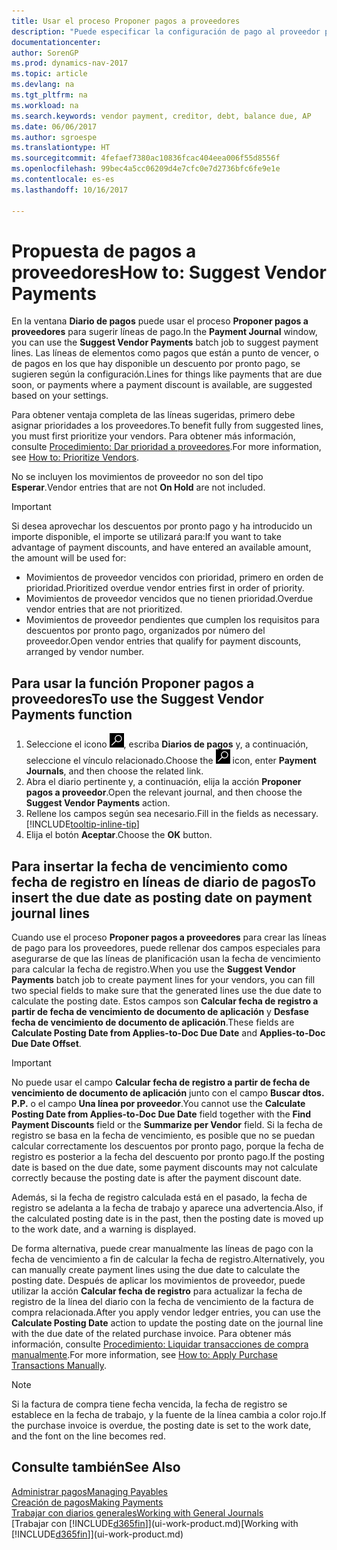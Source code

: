 ```yaml
---
title: Usar el proceso Proponer pagos a proveedores
description: "Puede especificar la configuración de pago al proveedor para obtener sugerencias o propuestas de pagos que están a punto de vencer o en los que hay un descuento."
documentationcenter: 
author: SorenGP
ms.prod: dynamics-nav-2017
ms.topic: article
ms.devlang: na
ms.tgt_pltfrm: na
ms.workload: na
ms.search.keywords: vendor payment, creditor, debt, balance due, AP
ms.date: 06/06/2017
ms.author: sgroespe
ms.translationtype: HT
ms.sourcegitcommit: 4fefaef7380ac10836fcac404eea006f55d8556f
ms.openlocfilehash: 99bec4a5cc06209d4e7cfc0e7d2736bfc6fe9e1e
ms.contentlocale: es-es
ms.lasthandoff: 10/16/2017

---
```

# <a name="how-to-suggest-vendor-payments"></a><span data-ttu-id="b2273-103">Propuesta de pagos a proveedores</span><span class="sxs-lookup"><span data-stu-id="b2273-103">How to: Suggest Vendor Payments</span></span>
<span data-ttu-id="b2273-104">En la ventana **Diario de pagos** puede usar el proceso **Proponer pagos a proveedores** para sugerir líneas de pago.</span><span class="sxs-lookup"><span data-stu-id="b2273-104">In the **Payment Journal** window, you can use the **Suggest Vendor Payments** batch job to suggest payment lines.</span></span> <span data-ttu-id="b2273-105">Las líneas de elementos como pagos que están a punto de vencer, o de pagos en los que hay disponible un descuento por pronto pago, se sugieren según la configuración.</span><span class="sxs-lookup"><span data-stu-id="b2273-105">Lines for things like payments that are due soon, or payments where a payment discount is available, are suggested based on your settings.</span></span>

<span data-ttu-id="b2273-106">Para obtener ventaja completa de las líneas sugeridas, primero debe asignar prioridades a los proveedores.</span><span class="sxs-lookup"><span data-stu-id="b2273-106">To benefit fully from suggested lines, you must first prioritize your vendors.</span></span> <span data-ttu-id="b2273-107">Para obtener más información, consulte [Procedimiento: Dar prioridad a proveedores](purchasing-how-prioritize-vendors.md).</span><span class="sxs-lookup"><span data-stu-id="b2273-107">For more information, see [How to: Prioritize Vendors](purchasing-how-prioritize-vendors.md).</span></span>  

<span data-ttu-id="b2273-108">No se incluyen los movimientos de proveedor no son del tipo **Esperar**.</span><span class="sxs-lookup"><span data-stu-id="b2273-108">Vendor entries that are not **On Hold** are not included.</span></span>  

> [!IMPORTANT]  
>   <span data-ttu-id="b2273-109">Si desea aprovechar los descuentos por pronto pago y ha introducido un importe disponible, el importe se utilizará para:</span><span class="sxs-lookup"><span data-stu-id="b2273-109">If you want to take advantage of payment discounts, and have entered an available amount, the amount will be used for:</span></span>  

* <span data-ttu-id="b2273-110">Movimientos de proveedor vencidos con prioridad, primero en orden de prioridad.</span><span class="sxs-lookup"><span data-stu-id="b2273-110">Prioritized overdue vendor entries first in order of priority.</span></span>  
* <span data-ttu-id="b2273-111">Movimientos de proveedor vencidos que no tienen prioridad.</span><span class="sxs-lookup"><span data-stu-id="b2273-111">Overdue vendor entries that are not prioritized.</span></span>  
* <span data-ttu-id="b2273-112">Movimientos de proveedor pendientes que cumplen los requisitos para descuentos por pronto pago, organizados por número del proveedor.</span><span class="sxs-lookup"><span data-stu-id="b2273-112">Open vendor entries that qualify for payment discounts, arranged by vendor number.</span></span>  

## <a name="to-use-the-suggest-vendor-payments-function"></a><span data-ttu-id="b2273-113">Para usar la función Proponer pagos a proveedores</span><span class="sxs-lookup"><span data-stu-id="b2273-113">To use the Suggest Vendor Payments function</span></span>
1. <span data-ttu-id="b2273-114">Seleccione el icono ![Buscar página o informe](media/ui-search/search_small.png "icono Buscar página o informe"), escriba **Diarios de pagos** y, a continuación, seleccione el vínculo relacionado.</span><span class="sxs-lookup"><span data-stu-id="b2273-114">Choose the ![Search for Page or Report](media/ui-search/search_small.png "Search for Page or Report icon") icon, enter **Payment Journals**, and then choose the related link.</span></span>  
2. <span data-ttu-id="b2273-115">Abra el diario pertinente y, a continuación, elija la acción **Proponer pagos a proveedor**.</span><span class="sxs-lookup"><span data-stu-id="b2273-115">Open the relevant journal, and then choose the **Suggest Vendor Payments** action.</span></span>  
3. <span data-ttu-id="b2273-116">Rellene los campos según sea necesario.</span><span class="sxs-lookup"><span data-stu-id="b2273-116">Fill in the fields as necessary.</span></span> [!INCLUDE[tooltip-inline-tip](includes/tooltip-inline-tip_md.md)]  
4. <span data-ttu-id="b2273-117">Elija el botón **Aceptar**.</span><span class="sxs-lookup"><span data-stu-id="b2273-117">Choose the **OK** button.</span></span>  

## <a name="to-insert-the-due-date-as-posting-date-on-payment-journal-lines"></a><span data-ttu-id="b2273-118">Para insertar la fecha de vencimiento como fecha de registro en líneas de diario de pagos</span><span class="sxs-lookup"><span data-stu-id="b2273-118">To insert the due date as posting date on payment journal lines</span></span>
<span data-ttu-id="b2273-119">Cuando use el proceso **Proponer pagos a proveedores** para crear las líneas de pago para los proveedores, puede rellenar dos campos especiales para asegurarse de que las líneas de planificación usan la fecha de vencimiento para calcular la fecha de registro.</span><span class="sxs-lookup"><span data-stu-id="b2273-119">When you use the **Suggest Vendor Payments** batch job to create payment lines for your vendors, you can fill two special fields to make sure that the generated lines use the due date to calculate the posting date.</span></span> <span data-ttu-id="b2273-120">Estos campos son **Calcular fecha de registro a partir de fecha de vencimiento de documento de aplicación** y **Desfase fecha de vencimiento de documento de aplicación**.</span><span class="sxs-lookup"><span data-stu-id="b2273-120">These fields are **Calculate Posting Date from Applies-to-Doc Due Date** and **Applies-to-Doc Due Date Offset**.</span></span>  

> [!IMPORTANT]  
>   <span data-ttu-id="b2273-121">No puede usar el campo **Calcular fecha de registro a partir de fecha de vencimiento de documento de aplicación** junto con el campo **Buscar dtos. P.P.** o el campo **Una línea por proveedor**.</span><span class="sxs-lookup"><span data-stu-id="b2273-121">You cannot use the **Calculate Posting Date from Applies-to-Doc Due Date** field together with the **Find Payment Discounts** field or the **Summarize per Vendor** field.</span></span> <span data-ttu-id="b2273-122">Si la fecha de registro se basa en la fecha de vencimiento, es posible que no se puedan calcular correctamente los descuentos por pronto pago, porque la fecha de registro es posterior a la fecha del descuento por pronto pago.</span><span class="sxs-lookup"><span data-stu-id="b2273-122">If the posting date is based on the due date, some payment discounts may not calculate correctly because the posting date is after the payment discount date.</span></span>  

<span data-ttu-id="b2273-123">Además, si la fecha de registro calculada está en el pasado, la fecha de registro se adelanta a la fecha de trabajo y aparece una advertencia.</span><span class="sxs-lookup"><span data-stu-id="b2273-123">Also, if the calculated posting date is in the past, then the posting date is moved up to the work date, and a warning is displayed.</span></span>  

<span data-ttu-id="b2273-124">De forma alternativa, puede crear manualmente las líneas de pago con la fecha de vencimiento a fin de calcular la fecha de registro.</span><span class="sxs-lookup"><span data-stu-id="b2273-124">Alternatively, you can manually create payment lines using the due date to calculate the posting date.</span></span> <span data-ttu-id="b2273-125">Después de aplicar los movimientos de proveedor, puede utilizar la acción **Calcular fecha de registro** para actualizar la fecha de registro de la línea del diario con la fecha de vencimiento de la factura de compra relacionada.</span><span class="sxs-lookup"><span data-stu-id="b2273-125">After you apply vendor ledger entries, you can use the **Calculate Posting Date** action to update the posting date on the journal line with the due date of the related purchase invoice.</span></span> <span data-ttu-id="b2273-126">Para obtener más información, consulte [Procedimiento: Liquidar transacciones de compra manualmente](payables-how-apply-purchase-transactions-manually.md).</span><span class="sxs-lookup"><span data-stu-id="b2273-126">For more information, see [How to: Apply Purchase Transactions Manually](payables-how-apply-purchase-transactions-manually.md).</span></span>  

> [!NOTE]  
>   <span data-ttu-id="b2273-127">Si la factura de compra tiene fecha vencida, la fecha de registro se establece en la fecha de trabajo, y la fuente de la línea cambia a color rojo.</span><span class="sxs-lookup"><span data-stu-id="b2273-127">If the purchase invoice is overdue, the posting date is set to the work date, and the font on the line becomes red.</span></span>  

## <a name="see-also"></a><span data-ttu-id="b2273-128">Consulte también</span><span class="sxs-lookup"><span data-stu-id="b2273-128">See Also</span></span>
[<span data-ttu-id="b2273-129">Administrar pagos</span><span class="sxs-lookup"><span data-stu-id="b2273-129">Managing Payables</span></span>](payables-manage-payables.md)  
[<span data-ttu-id="b2273-130">Creación de pagos</span><span class="sxs-lookup"><span data-stu-id="b2273-130">Making Payments</span></span>](payables-make-payments.md)  
[<span data-ttu-id="b2273-131">Trabajar con diarios generales</span><span class="sxs-lookup"><span data-stu-id="b2273-131">Working with General Journals</span></span>](ui-work-general-journals.md)  
<span data-ttu-id="b2273-132">[Trabajar con [!INCLUDE[d365fin](includes/d365fin_md.md)]](ui-work-product.md)</span><span class="sxs-lookup"><span data-stu-id="b2273-132">[Working with [!INCLUDE[d365fin](includes/d365fin_md.md)]](ui-work-product.md)</span></span>  

